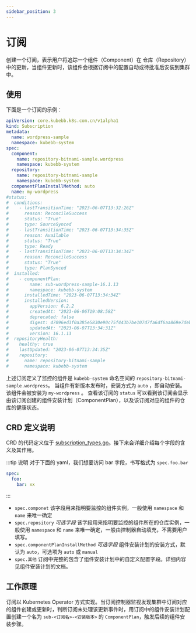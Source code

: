 ```yaml
---
sidebar_position: 3
---
```

# 订阅

创建一个订阅，表示用户将追踪一个组件（Component）在 仓库（Repository）中的更新，当组件更新时，该组件会根据订阅中的配置自动或待批准后安装到集群中。

## 使用

下面是一个订阅的示例：

```yaml
apiVersion: core.kubebb.k8s.com.cn/v1alpha1
kind: Subscription
metadata:
  name: wordpress-sample
  namespace: kubebb-system
spec:
  component:
    name: repository-bitnami-sample.wordpress
    namespace: kubebb-system
  repository:
    name: repository-bitnami-sample
    namespace: kubebb-system
  componentPlanInstallMethod: auto
  name: my-wordpress
#status:
#  conditions:
#    - lastTransitionTime: "2023-06-07T13:32:26Z"
#      reason: ReconcileSuccess
#      status: "True"
#      type: SourceSynced
#    - lastTransitionTime: "2023-06-07T13:34:35Z"
#      reason: Available
#      status: "True"
#      type: Ready
#    - lastTransitionTime: "2023-06-07T13:34:34Z"
#      reason: ReconcileSuccess
#      status: "True"
#      type: PlanSynced
#  installed:
#    - componentPlan:
#        name: sub-wordpress-sample-16.1.13
#        namespace: kubebb-system
#      installedTime: "2023-06-07T13:34:34Z"
#      installedVersion:
#        appVersion: 6.2.2
#        createdAt: "2023-06-06T19:08:58Z"
#        deprecated: false
#        digest: 47096ed3f0a385e5830e90c75f443b7be107d7fa6df6aa869e7deb60b6cb6f8f
#        updatedAt: "2023-06-07T13:34:31Z"
#        version: 16.1.13
#  repositoryHealth:
#    healthy: true
#    lastUpdated: "2023-06-07T13:34:35Z"
#    repository:
#      name: repository-bitnami-sample
#      namespace: kubebb-system
```

上述订阅定义了监控的组件是 `kubebb-system` 命名空间的 `repository-bitnami-sample.wordpress`。
当组件有新版本发布时，安装方式为 `auto` ，即自动安装。
该组件会被安装为 `my-wordpress` 。
查看该订阅的 `status` 可以看到该订阅会显示由该订阅创建的组件安装计划（ComponentPlan），以及该订阅对应的组件的仓库的健康状态。

## CRD 定义说明

CRD 的代码定义位于 [subscription_types.go](https://github.com/kubebb/core/blob/main/api/v1alpha1/subscription_types.go)。接下来会详细介绍每个字段的含义及其作用。

:::tip
说明  对于下面的 yaml，我们想要访问 bar 字段，书写格式为 `spec.foo.bar`

```yaml
spec:
  foo:
    bar: xx
```

:::

- `spec.componet`
  该字段用来指明要监控的组件实例，一般使用 `namespace` 和 `name` 来唯一确定
- `spec.repository`  *可选字段*
  该字段用来指明要监控的组件所在的仓库实例，一般使用 `namespace` 和 `name` 来唯一确定，一般由控制器自动填充，不需要用户填写。
- `spec.componentPlanInstallMethod` *可选字段*
  组件安装计划的安装方式，默认为 `auto`，可选项为 `auto` 或 `manual`
- `spec.其他`
  订阅中完整的包含了组件安装计划中的自定义配置字段。详细内容见组件安装计划的文档。

## 工作原理

订阅以 Kubernetes Operator 方式实现。当订阅控制器监视发现集群中订阅对应的组件创建或更新时，判断订阅未处理该更新事件时，用订阅中的组件安装计划配置创建一个名为 `sub-<订阅名>-<安装版本>` 的 `ComponentPlan`，触发后续的组件安装步骤。
